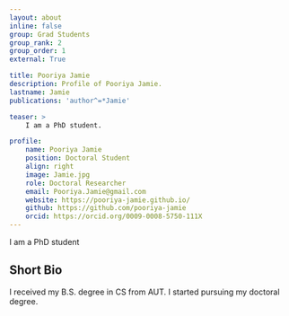 ```yaml
---
layout: about
inline: false
group: Grad Students
group_rank: 2
group_order: 1
external: True

title: Pooriya Jamie
description: Profile of Pooriya Jamie.
lastname: Jamie
publications: 'author^=*Jamie'

teaser: >
    I am a PhD student.

profile:
    name: Pooriya Jamie
    position: Doctoral Student    
    align: right
    image: Jamie.jpg
    role: Doctoral Researcher
    email: Pooriya.Jamie@gmail.com
    website: https://pooriya-jamie.github.io/
    github: https://github.com/pooriya-jamie
    orcid: https://orcid.org/0009-0008-5750-111X
---
```


I am a PhD student

## Short Bio

I received my B.S. degree in CS from AUT. I started pursuing my doctoral degree.